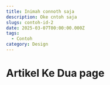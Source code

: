 ```yaml
---
title: Inimah connoth saja
description: Oke cntoh saja
slugs: contoh-id-2
date: 2025-03-07T00:00:00.000Z
tags:
  - Contoh
category: Design
---
```


# Artikel Ke Dua page
